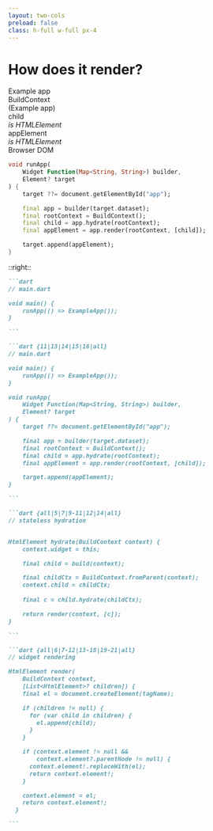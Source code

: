 ```yaml
---
layout: two-cols
preload: false
class: h-full w-full px-4
---
```


# How does it render?

<div class="relative" v-if="$clicks < 7 || $clicks >= 14">

  <div
    class="bg-blue-400 rounded-sm color-white px-4 py-3 inline-block"
    v-if="$clicks >= 2"
    v-motion
    :initial="{ x: -80 }"
    :enter="{ x: 0 }">
    Example app
  </div>

  <div
    class="bg-white border-2 border-gray-200 border-dashed text-center rounded-sm color-gray-700 px-4 py-2 inline-block ml-10 absolute"
    v-if="$clicks >= 3"
    v-motion
    :initial="{ x: -80 }"
    :enter="{ x: 0 }">
    BuildContext <br>
    <span class="text-xs">(Example app)</span>
  </div>

  <div
    class="bg-green-500 border-2 border-green-600 text-center color-white rounded-sm px-4 py-2 inline-block ml-10 absolute"
    v-if="$clicks >= 4"o
    v-motion
    :initial="{ y: -40, x:-80}"
    :enter="{ y: 100, x:-80}">
    child <br>
    <em class="text-xs">is HTMLElement</em>
  </div>

  <div
    class="bg-green-500 border-2 border-green-600 text-center color-white rounded-sm px-4 py-2 inline-block ml-10 absolute"
    v-if="$clicks >= 5"
    v-motion
    :initial="{ y: 100, x:-80}"
    :enter="{ y: 220, x:-80}">
    appElement <br>
    <em class="text-xs">is HTMLElement</em>
  </div>

  <div
    class="bg-amber-500 border-2 border-amber-600 text-amber-900 color-white rounded-sm px-4 py-2 inline-block ml-10 absolute"
    v-if="$clicks >= 6"
    v-motion
    :initial="{ y: 200, x:-90}"
    :enter="{ y: 350, x:-90}">
    Browser DOM
  </div>

  <Arrow v-if="$clicks >= 3" v-bind="{ x1:180, y1:30, x2:130, y2:30 }" />

  <Arrow v-if="$clicks >= 4" v-bind="{ x1:130, y1:50, x2:150, y2:100 }" />
  <Arrow v-if="$clicks >= 4" v-bind="{ x1:180, y1:50, x2:160, y2:100 }" />

  <Arrow v-if="$clicks >= 5" v-bind="{ x1:160, y1:170, x2:160, y2:220 }" />

  <Arrow v-if="$clicks >= 6" v-bind="{ x1:160, y1:290, x2:160, y2:350 }" />

</div>

<div v-if="$clicks >= 7 && $clicks < 14">

```dart
void runApp(
    Widget Function(Map<String, String>) builder,
    Element? target
) {
    target ??= document.getElementById("app");

    final app = builder(target.dataset);
    final rootContext = BuildContext();
    final child = app.hydrate(rootContext);
    final appElement = app.render(rootContext, [child]);

    target.append(appElement);
}
```

</div>

::right::

````md magic-move
```dart
// main.dart

void main() {
    runApp(() => ExampleApp());
}

```

```dart {11|13|14|15|16|all}
// main.dart

void main() {
    runApp(() => ExampleApp());
}

void runApp(
    Widget Function(Map<String, String>) builder,
    Element? target
) {
    target ??= document.getElementById("app");

    final app = builder(target.dataset);
    final rootContext = BuildContext();
    final child = app.hydrate(rootContext);
    final appElement = app.render(rootContext, [child]);

    target.append(appElement);
}

```

```dart {all|5|7|9-11|12|14|all}
// stateless hydration


HtmlElement hydrate(BuildContext context) {
    context.widget = this;

    final child = build(context);

    final childCtx = BuildContext.fromParent(context);
    context.child = childCtx;
    
    final c = child.hydrate(childCtx);

    return render(context, [c]);
}

```

```dart {all|6|7-12|13-18|19-21|all}
// widget rendering

HtmlElement render(
    BuildContext context, 
    [List<HtmlElement>? children]) {
    final el = document.createElement(tagName);

    if (children != null) {
      for (var child in children) {
        el.append(child);
      }
    }

    if (context.element != null && 
        context.element?.parentNode != null) {
      context.element!.replaceWith(el);
      return context.element!;
    }

    context.element = el;
    return context.element!;
  }

```


````